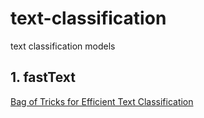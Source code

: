 # text-classification
text classification models

## 1. fastText
[Bag of Tricks for Efficient Text Classification](https://github.com/llhthinker/NLP-Papers/blob/master/text%20classification/2017-09/Bag%20of%20Tricks%20for%20Efficient%20Text%20Classification.pdf)